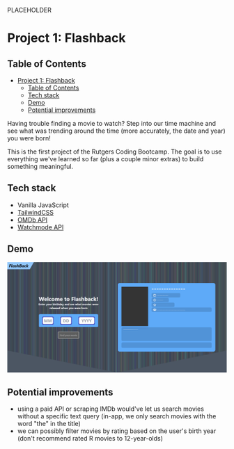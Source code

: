 PLACEHOLDER

# Project 1: Flashback

## Table of Contents

- [Project 1: Flashback](#project-1-flashback)
  - [Table of Contents](#table-of-contents)
  - [Tech stack](#tech-stack)
  - [Demo](#demo)
  - [Potential improvements](#potential-improvements)

Having trouble finding a movie to watch? Step into our time machine and see what was trending around the time (more accurately, the date and year) you were born!

This is the first project of the Rutgers Coding Bootcamp. The goal is to use everything we've learned so far (plus a couple minor extras) to build something meaningful.

## Tech stack

-  Vanilla JavaScript
-  [TailwindCSS](https://tailwindcss.com/)
-  [OMDb API](http://www.omdbapi.com/)
-  [Watchmode API](https://api.watchmode.com/)

## Demo

![Demo gif](demo/demo.gif)

## Potential improvements

-  using a paid API or scraping IMDb would've let us search movies without a specific text query (in-app, we only search movies with the word "the" in the title)
-  we can possibly filter movies by rating based on the user's birth year (don't recommend rated R movies to 12-year-olds)
